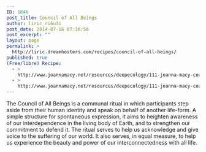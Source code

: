 ```yaml
---
ID: 1846
post_title: Council of All Beings
author: liric_ri6u3i
post_date: 2014-07-16 07:16:56
post_excerpt: ""
layout: page
permalink: >
  http://liric.dreamhosters.com/recipes/council-of-all-beings/
published: true
(Free/libre) Recipe:
  - >
    http://www.joannamacy.net/resources/deepecology/111-joanna-macy-council-of-all-beings-july2002.html
  - >
    http://www.joannamacy.net/resources/deepecology/111-joanna-macy-council-of-all-beings-july2002.html
---
```

The Council of All Beings is a communal ritual in which participants step aside from their human identity and speak on behalf of another life-form. A simple structure for spontaneous expression, it aims to heighten awareness of our interdependence in the living body of Earth, and to strengthen our commitment to defend it. The ritual serves to help us acknowledge and give voice to the suffering of our world. It also serves, in equal measure, to help us experience the beauty and power of our interconnectedness with all life.